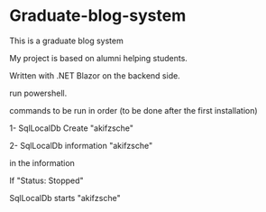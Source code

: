 # Graduate-blog-system
This is a graduate blog system 

My project is based on alumni helping students.

Written with .NET Blazor on the backend side.

run powershell.

commands to be run in order (to be done after the first installation)

1-  SqlLocalDb Create "akifzsche"

2- SqlLocalDb information "akifzsche"

in the information

If "Status: Stopped"

SqlLocalDb starts "akifzsche"
